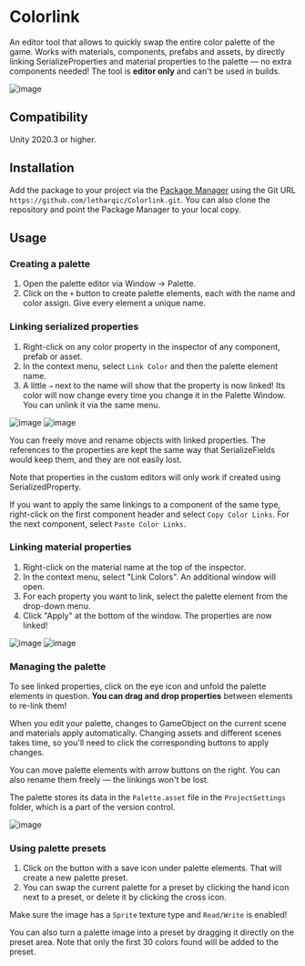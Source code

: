 # Colorlink

An editor tool that allows to quickly swap the entire color palette of the game. Works with materials, components, prefabs and assets, by directly linking SerializeProperties and material properties to the palette — no extra components needed! The tool is **editor only** and can't be used in builds.

![image](https://user-images.githubusercontent.com/44412176/236405859-6416a5f9-b133-4374-9ac6-5ae11986c54f.gif)

## Compatibility

Unity 2020.3 or higher.

## Installation

Add the package to your project via the [Package Manager](https://docs.unity3d.com/Manual/upm-ui.html) using the Git URL
`https://github.com/letharqic/Colorlink.git`. You can also clone the repository and point the Package Manager to your local copy.

## Usage

### Creating a palette

1. Open the palette editor via Window → Palette.
2. Click on the `+` button to create palette elements, each with the name and color assign. Give every element a unique name.

### Linking serialized properties

1. Right-click on any color property in the inspector of any component, prefab or asset.
2. In the context menu, select `Link Color` and then the palette element name.
3. A little `→` next to the name will show that the property is now linked! Its color will now change every time you change it in the Palette Window. You can unlink it via the same menu.

![image](https://user-images.githubusercontent.com/44412176/236387862-a2e81ea4-11e4-4074-bbff-6e4cc952f2ea.png)
![image](https://user-images.githubusercontent.com/44412176/236388019-7dee1343-33ce-459c-8e12-3a002ee0a5b7.png)

You can freely move and rename objects with linked properties. The references to the properties are kept the same way that SerializeFields would keep them, and they are not easily lost. 

Note that properties in the custom editors will only work if created using SerializedProperty.

If you want to apply the same linkings to a component of the same type, right-click on the first component header and select `Copy Color Links`. For the next component, select `Paste Color Links`.

### Linking material properties

1. Right-click on the material name at the top of the inspector.
2. In the context menu, select "Link Colors". An additional window will open.
3. For each property you want to link, select the palette element from the drop-down menu.
4. Click "Apply" at the bottom of the window. The properties are now linked!

![image](https://user-images.githubusercontent.com/44412176/236388605-813e4f86-54fa-4416-a420-17c0411e0c70.png)
![image](https://user-images.githubusercontent.com/44412176/236388615-57969e2c-f603-4644-a60e-1e25b8879fc2.png)

### Managing the palette

To see linked properties, click on the eye icon and unfold the palette elements in question. **You can drag and drop properties** between elements to re-link them!

When you edit your palette, changes to GameObject on the current scene and materials apply automatically. Changing assets and different scenes takes time, so you'll need to click the corresponding buttons to apply changes.

You can move palette elements with arrow buttons on the right. You can also rename them freely — the linkings won't be lost.

The palette stores its data in the `Palette.asset` file in the `ProjectSettings` folder, which is a part of the version control.

![image](https://user-images.githubusercontent.com/44412176/236402915-91264ec8-4278-4a2d-9118-8ca699fceeed.png)

### Using palette presets

1. Click on the button with a save icon under palette elements. That will create a new palette preset.
2. You can swap the current palette for a preset by clicking the hand icon next to a preset, or delete it by clicking the cross icon.

Make sure the image has a `Sprite` texture type and `Read/Write` is enabled!

You can also turn a palette image into a preset by dragging it directly on the preset area. Note that only the first 30 colors found will be added to the preset.
